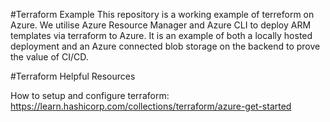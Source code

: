 #Terraform Example
This repository is a working example of terreform on Azure. We utilise Azure Resource Manager and Azure CLI to deploy ARM templates via terraform to Azure. It is an example of both a locally hosted deployment and an Azure connected blob storage on the backend to prove the value of CI/CD.

#Terraform Helpful Resources

How to setup and configure terraform: https://learn.hashicorp.com/collections/terraform/azure-get-started
